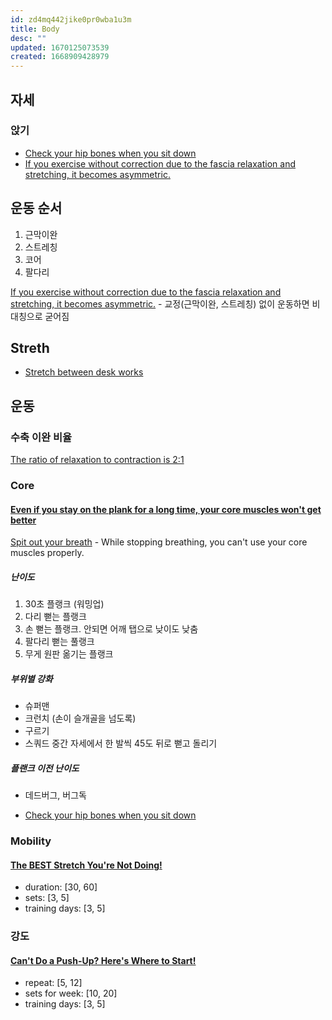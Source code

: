 ```yaml
---
id: zd4mq442jike0pr0wba1u3m
title: Body
desc: ""
updated: 1670125073539
created: 1668909428979
---
```


## 자세

### 앉기

- [Check your hip bones when you sit down](https://youtu.be/7cpqVLoZPks?t=178)
- [If you exercise without correction due to the fascia relaxation and stretching, it becomes asymmetric.](https://youtu.be/YWEeAqrECqI?t=885)

## 운동 순서

1. 근막이완
2. 스트레칭
3. 코어
4. 팔다리

[If you exercise without correction due to the fascia relaxation and stretching, it becomes asymmetric.](https://youtu.be/YWEeAqrECqI?t=885) - 교정(근막이완, 스트레칭) 없이 운동하면 비대칭으로 굳어짐

## Streth

- [Stretch between desk works](https://youtu.be/6Xw-OUcLp4s?t=185)

## 운동

### 수축 이완 비율

[The ratio of relaxation to contraction is 2:1](https://youtu.be/qYCueSueEmY?t=527)

### Core

#### [Even if you stay on the plank for a long time, your core muscles won't get better](https://www.youtube.com/watch?v=n4eLwAgf_ps)

[Spit out your breath](https://youtu.be/n4eLwAgf_ps?t=397) - While stopping breathing, you can't use your core muscles properly.

##### 난이도

1. 30초 플랭크 (워밍업)
2. 다리 뻗는 플랭크
3. 손 뻗는 플랭크. 안되면 어깨 탭으로 낮이도 낮춤
4. 팔다리 뻗는 풀랭크
5. 무게 원판 옮기는 플랭크

##### 부위별 강화

- 슈퍼맨
- 크런치 (손이 슬개골을 넘도록)
- 구르기
- 스쿼드 중간 자세에서 한 발씩 45도 뒤로 뻗고 돌리기

##### 플랜크 이전 난이도

- 데드버그, 버그독

- [Check your hip bones when you sit down](https://youtu.be/7cpqVLoZPks?t=178)

### Mobility

#### [The BEST Stretch You're Not Doing!](https://www.youtube.com/shorts/zQWXe7vqk0A)

- duration: [30, 60]
- sets: [3, 5]
- training days: [3, 5]

### 강도

#### [Can't Do a Push-Up? Here's Where to Start!](https://www.youtube.com/shorts/EDVV0YMkQKQ)

- repeat: [5, 12]
- sets for week: [10, 20]
- training days: [3, 5]
